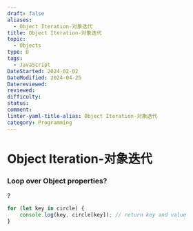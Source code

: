 ```yaml
---
draft: false
aliases:
  - Object Iteration-对象迭代
title: Object Iteration-对象迭代
topic:
  - Objects
type: D
tags:
  - JavaScript
DateStarted: 2024-02-02
DateModified: 2024-04-25
Datereviewed: 
reviewed: 
difficulty: 
status: 
comment: 
linter-yaml-title-alias: Object Iteration-对象迭代
category: Programming
---
```


# Object Iteration-对象迭代

### Loop over Object properties?

?

```js
for (let key in circle) {
	console.log(key, circle[key]); // return key and value
}
```
